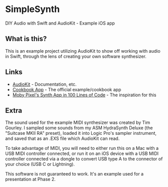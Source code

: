 # SimpleSynth

DIY Audio with Swift and AudioKit - Example iOS app

## What is this?

This is an example project utilizing AudioKit to show off working with audio in Swift, through
the lens of creating your own software synthesizer.

## Links

* [AudioKit](https://www.audiokit.io/) - Documentation, etc.
* [Cookbook App](https://github.com/AudioKit/Cookbook) - The official example/cookbook app
* [Moby Pixel's Synth App in 100 Lines of Code](https://www.youtube.com/watch?v=OoYEYCCJyCA) - The inspiration for this 

## Extra

The sound used for the example MIDI synthesizer was created by Tim Gourley. I sampled some sounds from my
ASM HydraSynth Deluxe (the "Suitcase MKII RA" preset), loaded it into Logic Pro's sampler instrument, and
saved that as an .EXS file which AudioKit can read.

To take advantage of MIDI, you will need to either run this on a Mac with a USB MIDI controller connected,
or run it on an iOS device with a USB MIDI controller connected via a dongle to convert USB type A to the
connector of your choice (USB C or Lightning).

This software is not guaranteed to work. It's an example used for a presentation at Phase 2.
